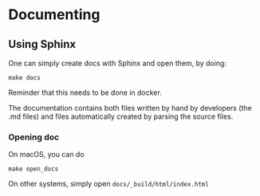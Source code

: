 
# Documenting

## Using Sphinx

One can simply create docs with Sphinx and open them, by doing:

```shell
make docs
```

Reminder that this needs to be done in docker.

The documentation contains both files written by hand by developers (the .md files) and files automatically created by parsing the source files.

### Opening doc

On macOS, you can do

```shell
make open_docs
```

On other systems, simply open `docs/_build/html/index.html`



